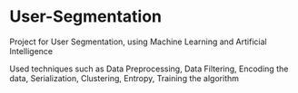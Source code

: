 # User-Segmentation
Project for User Segmentation, using Machine Learning and Artificial Intelligence

Used techniques such as Data Preprocessing, Data Filtering, Encoding the data, 
Serialization, Clustering, Entropy, Training the algorithm
